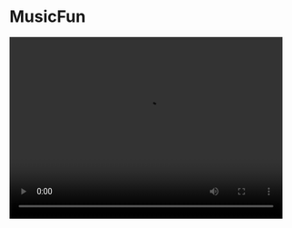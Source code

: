 # MusicFun
<video width="480" height="320" controls>
<source src="http://140.137.51.95/yi/musicfun_pc.mp4">
</video>
